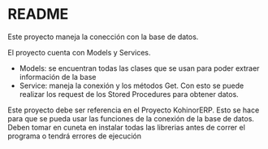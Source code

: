 # README #

Este proyecto maneja la conección con la base de datos. 

El proyecto cuenta con Models y Services.

* Models: se encuentran todas las clases que se usan para poder extraer información de la base
* Service: maneja la conexión y los métodos Get. Con esto se puede realizar los request de los Stored Procedures para obtener datos.

Este proyecto debe ser referencia en el Proyecto KohinorERP. Esto se hace para que se pueda usar las funciones de la conexión de la base de datos.
Deben tomar en cuneta en instalar todas las librerias antes de correr el programa o tendrá errores de ejecución

